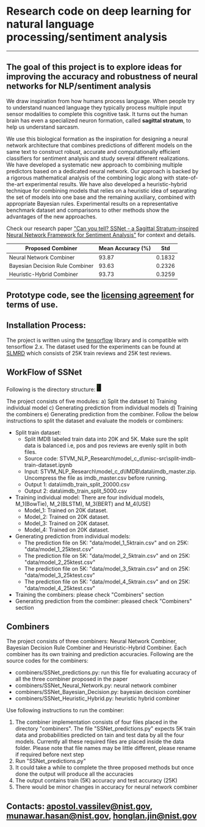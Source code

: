 # Research code on deep learning for natural language processing/sentiment analysis
---
## The goal of this project is to explore ideas for improving the accuracy and robustness of neural networks for NLP/sentiment analysis
We draw inspiration from how humans process language. 
When people try to understand nuanced language they typically process
multiple input sensor modalities to complete this cognitive task. It turns out the
human brain has even a specialized neuron formation, called **sagittal stratum**, to
help us understand sarcasm. 

We use this biological formation as the inspiration for
designing a neural network architecture that combines predictions of different
models on the same text to construct robust, accurate and computationally
efficient classifiers for sentiment analysis and study several different realizations.
We have developed a systematic new approach to combining multiple
predictors based on a dedicated neural network. Our approach is backed by a rigorous mathematical
analysis of the combining logic along with state-of-the-art experimental results. We have also developed a
heuristic-hybrid technique for combining models that relies on a heuristic idea of separating the 
set of models into one base and the remaining auxiliary, combined with appropriate Bayesian rules.  Experimental
results on a representative benchmark dataset and comparisons to other methods show the advantages of the new approaches.

Check our research paper ["Can you tell? SSNet - a Sagittal Stratum-inspired Neural Network
  Framework for Sentiment Analysis"](https://arxiv.org/abs/2006.12958) for context and details.

| Proposed Combiner  | Mean Accuracy (%) | Std |
| ------------- | ------------- | ------------- |
| Neural Network Combiner  | 93.87  | 0.1832 |
| Bayesian Decision Rule Combiner  | 93.63  | 0.2326 |
| Heuristic-Hybrid Combiner  | 93.73  | 0.3259 |


## Prototype code, see the [licensing agreement](https://github.com/usnistgov/STVM_NLP_Research/blob/master/LICENSE.md) for terms of use.

## Installation Process: 
The project is written using the [tensorflow](https://www.tensorflow.org/install) library and is compatible with tensorflow 2.x. The dataset used for the experiments can be found at [SLMRD](https://ai.stanford.edu/~amaas/data/sentiment/) which consists of 25K train reviews and 25K test reviews.

## WorkFlow of SSNet
Following is the directory structure:
<img src="images/directory_structure.png" height="20">

The project consists of five modules: a) Split the dataset b) Training individual model c) Generating prediction from individual models d) Training the combiners e) Generating prediction from the combiner. Follow the below instructions to split the dataset and evaluate the models or combiners:
* Split train dataset:
	* Split IMDB labeled train data into 20K and 5K. Make sure the split data is balanced i.e, pos and pos reviews are evenly split in both files.
	* Source code: STVM_NLP_Research\model_c_d\misc-src\split-imdb-train-dataset.ipynb
	* Input: STVM_NLP_Research\model_c_d\IMDB\data\imdb_master.zip. Uncompress the file as imdb_master.csv before running.
	* Output 1: data\imdb_train_split_20000.csv
	* Output 2: data\imdb_train_split_5000.csv
* Training individual model: There are four individual models, M_1(BowTie), M_2(BLSTM), M_3(BERT) and M_4(USE)
	* Model_1: Trained on 20K dataset. 
	* Model_2: Trained on 20K dataset. 
	* Model_3: Trained on 20K dataset. 
	* Model_4: Trained on 20K dataset. 
* Generating prediction from individual models: 
	* The prediction file on 5K: "data/model_1_5ktrain.csv" and on 25K: "data/model_1_25ktest.csv"
	* The prediction file on 5K: "data/model_2_5ktrain.csv" and on 25K: "data/model_2_25ktest.csv"
	* The prediction file on 5K: "data/model_3_5ktrain.csv" and on 25K: "data/model_3_25ktest.csv"
	* The prediction file on 5K: "data/model_4_5ktrain.csv" and on 25K: "data/model_4_25ktest.csv"
* Training the combiners: please check "Combiners" section
* Generating prediction from the combiner: pleased check "Combiners" section

## Combiners
The project consists of three combiners: Neural Network Combiner, Bayesian Decision Rule Combiner and Heuristic-Hybrid Combiner. Each combiner has its own training and prediction accuracies. Following are the source codes for the combiners:
* combiners/SSNet_predictions.py: run this file for evaluating accuracy of all the three combiner proposed in the paper
* combiners/SSNet_Neural_Network.py: neural network combiner
* combiners/SSNet_Bayesian_Decision.py: bayesian decision combiner
* combiners/SSNet_Heuristic_Hybrid.py: heuristic hybrid combiner

Use following instructions to run the combiner:
1) The combiner implementation consists of four files placed in the directory "combiners". The file "SSNet_predictions.py" expects 5K train data and probabilities predicted on tain and test data by all the four models. Currently all these required files are placed inside the data folder. Please note that file names may be little different, please rename if required before next step
2) Run "SSNet_predictions.py"
3) It could take a while to complete the three proposed methods but once done the output will produce all the accuracies 
4) The output contains train (5K) accuracy and test accuracy (25K)
5) There would be minor changes in accuracy for neural network combiner

## Contacts: apostol.vassilev@nist.gov, munawar.hasan@nist.gov, honglan.jin@nist.gov



